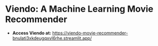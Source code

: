 # Viendo: A Machine Learning Movie Recommender 
- **Access Viendo at:** https://viendo-movie-recommender-bnulati3xkdeugqxvl6rhe.streamlit.app/
